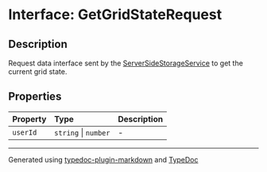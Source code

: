 # Interface: GetGridStateRequest

## Description

Request data interface sent by the [ServerSideStorageService](../classes/ServerSideStorageService.md) to get the current grid state.

## Properties

| Property | Type | Description |
| :------ | :------ | :------ |
| `userId` | `string` \| `number` | - |

***

Generated using [typedoc-plugin-markdown](https://www.npmjs.com/package/typedoc-plugin-markdown) and [TypeDoc](https://typedoc.org/)
